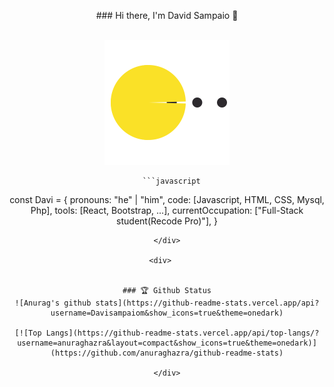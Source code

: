 <p align="center">### Hi there, I'm David Sampaio 👋</p>
<div align="center">
	<br>
	<img src="https://raw.githubusercontent.com/Aniket965/Aniket965/master/pacman.svg?sanitize=true" width="200" height="200">
	<br>
</div>
<div align="center" >
      
      ```javascript
const Davi = {
  pronouns: "he" | "him",
  code: [Javascript, HTML, CSS, Mysql, Php],
  tools: [React, Bootstrap, ...],
  currentOccupation: ["Full-Stack student(Recode Pro)"],
}
``` 
</div>

<div> 	


### 🏆 Github Status
![Anurag's github stats](https://github-readme-stats.vercel.app/api?username=Davisampaiom&show_icons=true&theme=onedark)

[![Top Langs](https://github-readme-stats.vercel.app/api/top-langs/?username=anuraghazra&layout=compact&show_icons=true&theme=onedark)](https://github.com/anuraghazra/github-readme-stats)

</div>
